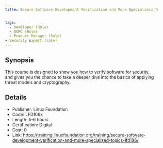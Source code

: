 ```yaml
---
title: Secure Software Development Verification and More Specialized Topics 


tags:
  - Developer (Role)
  - OSPO (Role)
  - Product Manager (Role)
- Security Expert (role)
---
```



## Synopsis


This course is designed to show you how to verify software for security, and gives you the chance to take a deeper dive into the basics of applying threat models and cryptography.


## Details


- Publisher: Linux Foundation
- Code: LFD106x
- Length: 5-6 hours
- Certification: Digital
- Cost: 0
- Link: https://training.linuxfoundation.org/training/secure-software-development-verification-and-more-specialized-topics-lfd106/
